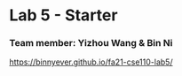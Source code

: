 # Lab 5 - Starter
### Team member: Yizhou Wang & Bin Ni
https://binnyever.github.io/fa21-cse110-lab5/
